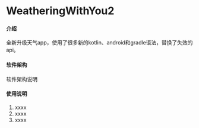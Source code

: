 # WeatheringWithYou2

#### 介绍
全新升级天气app，使用了很多新的kotlin、android和gradle语法，替换了失效的api。

#### 软件架构
软件架构说明




#### 使用说明

1.  xxxx
2.  xxxx
3.  xxxx



